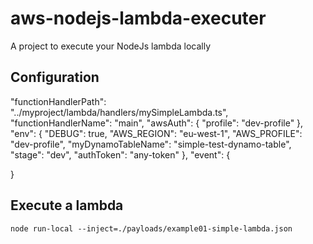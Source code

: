 # aws-nodejs-lambda-executer
A project to execute your NodeJs lambda locally

## Configuration

"functionHandlerPath": "../myproject/lambda/handlers/mySimpleLambda.ts",
"functionHandlerName": "main",
"awsAuth": {
  "profile": "dev-profile"
},
"env": {
  "DEBUG": true,
  "AWS_REGION": "eu-west-1",
  "AWS_PROFILE": "dev-profile",
  "myDynamoTableName": "simple-test-dynamo-table",
  "stage": "dev",
  "authToken": "any-token"
},
"event": {
  
}


## Execute a lambda
```node run-local --inject=./payloads/example01-simple-lambda.json```

